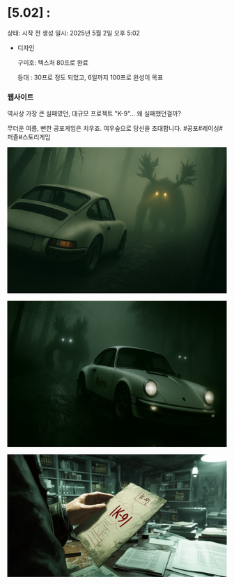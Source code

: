# [5.02] :

상태: 시작 전
생성 일시: 2025년 5월 2일 오후 5:02

- 디자인
    
    구미호: 텍스처 80프로 완료
    
     등대 : 30프로 정도 되었고, 6일까지 100프로 완성이 목표
    

### 웹사이트

역사상 가장 큰 실패였던, 대규모 프로젝트 "K-9"… 왜 실패했던걸까?

무더운 여름, 뻔한 공포게임은 치우죠. 여우숲으로 당신을 초대합니다.
#공포#레이싱#퍼즐#스토리게임

![ChatGPT Image 2025년 5월 1일 오후 10_20_11.png](ChatGPT_Image_2025%E1%84%82%E1%85%A7%E1%86%AB_5%E1%84%8B%E1%85%AF%E1%86%AF_1%E1%84%8B%E1%85%B5%E1%86%AF_%E1%84%8B%E1%85%A9%E1%84%92%E1%85%AE_10_20_11.png)

![ChatGPT Image 2025년 5월 1일 오후 10_20_06.png](ChatGPT_Image_2025%E1%84%82%E1%85%A7%E1%86%AB_5%E1%84%8B%E1%85%AF%E1%86%AF_1%E1%84%8B%E1%85%B5%E1%86%AF_%E1%84%8B%E1%85%A9%E1%84%92%E1%85%AE_10_20_06.png)

![첫화면.png](%E1%84%8E%E1%85%A5%E1%86%BA%E1%84%92%E1%85%AA%E1%84%86%E1%85%A7%E1%86%AB.png)
